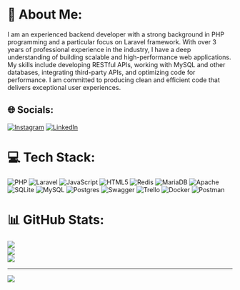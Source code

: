 # 💫 About Me:
I am an experienced backend developer with a strong background in PHP programming and a particular focus on Laravel framework. With over 3 years of professional experience in the industry, I have a deep understanding of building scalable and high-performance web applications. My skills include developing RESTful APIs, working with MySQL and other databases, integrating third-party APIs, and optimizing code for performance. I am committed to producing clean and efficient code that delivers exceptional user experiences.


## 🌐 Socials:
[![Instagram](https://img.shields.io/badge/Instagram-%23E4405F.svg?logo=Instagram&logoColor=white)](https://instagram.com/_aminetii) [![LinkedIn](https://img.shields.io/badge/LinkedIn-%230077B5.svg?logo=linkedin&logoColor=white)](https://linkedin.com/in/amin-etemadifar-7514671a4) 

# 💻 Tech Stack:
![PHP](https://img.shields.io/badge/php-%23777BB4.svg?style=for-the-badge&logo=php&logoColor=white) ![Laravel](https://img.shields.io/badge/laravel-%23FF2D20.svg?style=for-the-badge&logo=laravel&logoColor=white) ![JavaScript](https://img.shields.io/badge/javascript-%23323330.svg?style=for-the-badge&logo=javascript&logoColor=%23F7DF1E) ![HTML5](https://img.shields.io/badge/html5-%23E34F26.svg?style=for-the-badge&logo=html5&logoColor=white) ![Redis](https://img.shields.io/badge/redis-%23DD0031.svg?style=for-the-badge&logo=redis&logoColor=white) ![MariaDB](https://img.shields.io/badge/MariaDB-003545?style=for-the-badge&logo=mariadb&logoColor=white) ![Apache](https://img.shields.io/badge/apache-%23D42029.svg?style=for-the-badge&logo=apache&logoColor=white) ![SQLite](https://img.shields.io/badge/sqlite-%2307405e.svg?style=for-the-badge&logo=sqlite&logoColor=white) ![MySQL](https://img.shields.io/badge/mysql-%2300f.svg?style=for-the-badge&logo=mysql&logoColor=white) ![Postgres](https://img.shields.io/badge/postgres-%23316192.svg?style=for-the-badge&logo=postgresql&logoColor=white) ![Swagger](https://img.shields.io/badge/-Swagger-%23Clojure?style=for-the-badge&logo=swagger&logoColor=white) ![Trello](https://img.shields.io/badge/Trello-%23026AA7.svg?style=for-the-badge&logo=Trello&logoColor=white) ![Docker](https://img.shields.io/badge/docker-%230db7ed.svg?style=for-the-badge&logo=docker&logoColor=white) ![Postman](https://img.shields.io/badge/Postman-FF6C37?style=for-the-badge&logo=postman&logoColor=white)
# 📊 GitHub Stats:
![](https://github-readme-stats.vercel.app/api?username=AminEtemadifar&theme=radical&hide_border=false&include_all_commits=true&count_private=true)<br/>
![](https://github-readme-streak-stats.herokuapp.com/?user=AminEtemadifar&theme=radical&hide_border=false)<br/>
![](https://github-readme-stats.vercel.app/api/top-langs/?username=AminEtemadifar&theme=radical&hide_border=false&include_all_commits=true&count_private=true&layout=compact)

---
[![](https://visitcount.itsvg.in/api?id=AminEtemadifar&icon=0&color=0)](https://visitcount.itsvg.in)

<!-- Proudly created with GPRM ( https://gprm.itsvg.in ) -->
